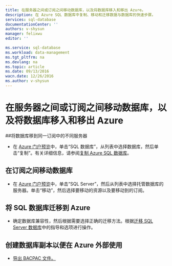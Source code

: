 ```yaml
---
title: 在服务器之间或订阅之间移动数据库，以及将数据库移入和移出 Azure。
description: 在 Azure SQL 数据库中复制、移动和迁移数据与数据库的快速步骤。
services: sql-database
documentationCenter: ''
authors: v-shysun
manager: felixwu
editor: ''

ms.service: sql-database
ms.workload: data-management
ms.tgt_pltfrm: na
ms.devlang: na
ms.topic: article
ms.date: 09/13/2016
wacn.date: 12/26/2016
ms.author: v-shysun
---
```


# 在服务器之间或订阅之间移动数据库，以及将数据库移入和移出 Azure

##将数据库移到同一订阅中的不同服务器
- 在 [Azure 门户预览](https://portal.azure.cn)中，单击“SQL 数据库”，从列表中选择数据库，然后单击“复制”。有关详细信息，请参阅[复制 Azure SQL 数据库](./sql-database-copy.md)。

## 在订阅之间移动数据库
- 在 [Azure 门户预览](https://portal.azure.cn)中，单击“SQL Server”，然后从列表中选择托管数据库的服务器。单击“移动”，然后选择要移动的资源以及要移动到的订阅。

## 将 SQL 数据库迁移到 Azure
- 确定数据库兼容性，然后根据需要选择正确的迁移方法。根据[迁移 SQL Server 数据库](./sql-database-cloud-migrate.md)中的指导和选项进行操作。

## 创建数据库副本以便在 Azure 外部使用
- [导出 BACPAC 文件。](./sql-database-export.md)

<!---HONumber=Mooncake_Quality_Review_1215_2016-->